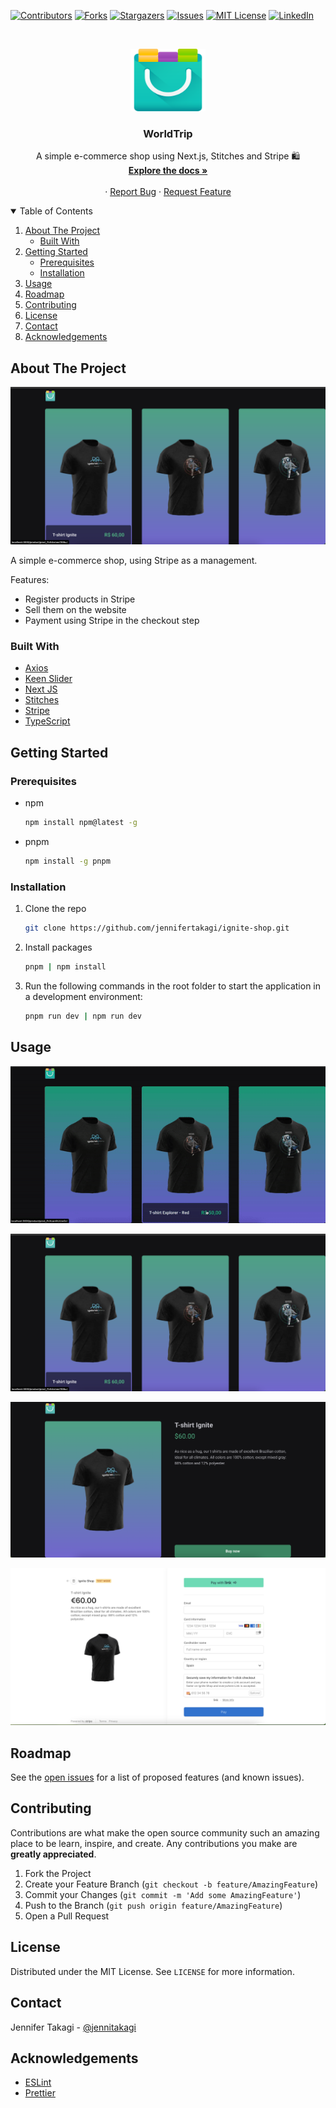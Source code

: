 <!-- Inspired by https://github.com/jennifertakagi/REPO_NAME -->

<!-- PROJECT SHIELDS -->

[![Contributors][contributors-shield]][contributors-url]
[![Forks][forks-shield]][forks-url]
[![Stargazers][stars-shield]][stars-url]
[![Issues][issues-shield]][issues-url]
[![MIT License][license-shield]][license-url]
[![LinkedIn][linkedin-shield]][linkedin-url]

<!-- PROJECT LOGO -->
<br />
<p align="center">
  <a href="https://github.com/jennifertakagi/ignite-shop">
    <img src="docs/logo.png" alt="Logo" width="120" height="100">
  </a>

  <h3 align="center">WorldTrip</h3>

  <p align="center">
    A simple e-commerce shop using Next.js, Stitches and Stripe 🛍️
    <br />
    <a href="https://github.com/jennifertakagi/ignite-shop"><strong>Explore the docs »</strong></a>
    <br />
    <br />
    ·
    <a href="https://github.com/jennifertakagi/ignite-shop/issues">Report Bug</a>
    ·
    <a href="https://github.com/jennifertakagi/ignite-shop/issues">Request Feature</a>
  </p>
</p>

<!-- TABLE OF CONTENTS -->
<details open="open">
  <summary>Table of Contents</summary>
  <ol>
    <li>
      <a href="#about-the-project">About The Project</a>
      <ul>
        <li><a href="#built-with">Built With</a></li>
      </ul>
    </li>
    <li>
      <a href="#getting-started">Getting Started</a>
      <ul>
        <li><a href="#prerequisites">Prerequisites</a></li>
        <li><a href="#installation">Installation</a></li>
      </ul>
    </li>
    <li><a href="#usage">Usage</a></li>
    <li><a href="#roadmap">Roadmap</a></li>
    <li><a href="#contributing">Contributing</a></li>
    <li><a href="#license">License</a></li>
    <li><a href="#contact">Contact</a></li>
    <li><a href="#acknowledgements">Acknowledgements</a></li>
  </ol>
</details>

<!-- ABOUT THE PROJECT -->

## About The Project

[![Product Name Screen Shot][product-screenshot]](#)

A simple e-commerce shop, using Stripe as a management.

Features:

- Register products in Stripe
- Sell them on the website
- Payment using Stripe in the checkout step

### Built With

- [Axios](https://github.com/axios/axios)
- [Keen Slider](https://keen-slider.io/)
- [Next JS](https://nextjs.org/)
- [Stitches](https://stitches.dev/)
- [Stripe](https://docs.stripe.com/development)
- [TypeScript](typescriptlang.org/)

<!-- GETTING STARTED -->

## Getting Started

### Prerequisites

- npm

  ```sh
  npm install npm@latest -g
  ```

- pnpm

  ```sh
  npm install -g pnpm
  ```

### Installation

1. Clone the repo
   ```sh
   git clone https://github.com/jennifertakagi/ignite-shop.git
   ```
2. Install packages
   ```sh
   pnpm | npm install
   ```
3. Run the following commands in the root folder to start the application in a development environment:
   ```sh
   pnpm run dev | npm run dev
   ```

<!-- USAGE EXAMPLES -->

## Usage

<p align="left">
   <img src="docs/ignite-shop.gif" />
</p>

<p align="left">
   <img src="docs/homepage.png" />
</p>

<p align="left">
   <img src="docs/product-page.png" />
</p>

<p align="left">
   <img src="docs/checkout-page.png" />
</p>

<!-- ROADMAP -->

## Roadmap

See the [open issues](https://github.com/jennifertakagi/ignite-shop/issues) for a list of proposed features (and known issues).

<!-- CONTRIBUTING -->

## Contributing

Contributions are what make the open source community such an amazing place to be learn, inspire, and create. Any contributions you make are **greatly appreciated**.

1. Fork the Project
2. Create your Feature Branch (`git checkout -b feature/AmazingFeature`)
3. Commit your Changes (`git commit -m 'Add some AmazingFeature'`)
4. Push to the Branch (`git push origin feature/AmazingFeature`)
5. Open a Pull Request

<!-- LICENSE -->

## License

Distributed under the MIT License. See `LICENSE` for more information.

<!-- CONTACT -->

## Contact

Jennifer Takagi - [@jennitakagi](https://twitter.com/jennitakagi)

<!-- ACKNOWLEDGEMENTS -->

## Acknowledgements

- [ESLint](https://eslint.org/)
- [Prettier](https://prettier.io/)

<!-- MARKDOWN LINKS & IMAGES -->
<!-- https://www.markdownguide.org/basic-syntax/#reference-style-links -->

[contributors-shield]: https://img.shields.io/github/contributors/jennifertakagi/ignite-shop.svg?style=for-the-badge
[contributors-url]: https://github.com/jennifertakagi/ignite-shop/graphs/contributors
[forks-shield]: https://img.shields.io/github/forks/jennifertakagi/ignite-shop.svg?style=for-the-badge
[forks-url]: https://github.com/jennifertakagi/ignite-shop/network/members
[stars-shield]: https://img.shields.io/github/stars/jennifertakagi/ignite-shop.svg?style=for-the-badge
[stars-url]: https://github.com/jennifertakagi/ignite-shop/stargazers
[issues-shield]: https://img.shields.io/github/issues/jennifertakagi/ignite-shop.svg?style=for-the-badge
[issues-url]: https://github.com/jennifertakagi/ignite-shop/issues
[license-shield]: https://img.shields.io/github/license/jennifertakagi/ignite-shop.svg?style=for-the-badge
[license-url]: https://github.com/jennifertakagi/ignite-shop/blob/master/LICENSE.txt
[linkedin-shield]: https://img.shields.io/badge/-LinkedIn-black.svg?style=for-the-badge&logo=linkedin&colorB=555
[linkedin-url]: https://linkedin.com/in/jennifertakagi
[product-screenshot]: docs/homepage.png

